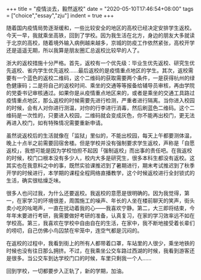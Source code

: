 +++
title = "疫情淡去，毅然返校"
date = "2020-05-10T17:46:54+08:00"
tags = ["choice","essay","zju"]
indent = true
+++

随着国内疫情局势逐渐缓和，一些比较安全的地区的高校已经决定安排学生返校。今天一早，我就乘坐高铁，回到了学校。因为我生活在北方，身边的朋友大多就读于北京的高校，随着境外输入病例越来越多，京城的防疫工作依然紧张，高校开学还是遥遥无期，所以我算是朋友圈汇总返校比较早的人了。

浙大的返校措施十分严格。首先，返校有一个优先级：毕业生优先返校、研究生优先返校、省内学生优先返校……最后返校的是疫情重点地区的学生。其次，返校需要有一个蓝色的返校二维码，这个二维码的获取需要两个条件，一是获得杭州的绿色健康码；二是将自己的返校时间、乘坐的交通等等报备给辅导员审核，再由学院的党委书记审核通过。如果你是从疫情重点地区来的，或者是乘坐的交通工具路过疫情重点地区，那么返校的时候需要先进行检测，严重者进行隔离。当你进入校园的时候，会有人对你进行测温，对你的行李进行消毒，然后刷蓝色二维码。这个二维码是一次性的，只要进入校园，二维码就会变成灰色，你不能再出校门，更无法再进入校门，如有特殊情况需要重新申请。

虽然说返校后的生活就像在「监狱」里似的，不能出校园，每天上午都要测体温，晚上十点半之前需要回宿舍楼。但是学校并没有强制要求学生返校，声称是「自愿返校」，我想可能是因为学校怕担不起因「强制返校」而出事的责任吧。在我返校的时候，校门口根本没有多少人，校内大多是研究生，很多本科生都没有返校。这其实也在我意料之中的事，既然实验课推迟到了暑期进行，期末考试推迟到了秋季开学的时候进行，本学期的课程全程网络直播教学，这个时候返校进行全封锁式的生活，确实很枯燥乏味。

很多人也问过我，为什么还要返校。我返校的意愿是很明确的。因为我觉得，第一，在家学习的环境很差，周围施工的噪声、年长的人坐在楼前聊天的笑声，街头卖小吃的吆喝声，一直在扰动着我的心——我喜欢宁静。第二，大三即将结束，今年年末要进行考研，我需要做好考研的准备，认真复习，在家的学习效率远不如在学校高。第三，我喜欢在学校中自由自在的生活，在家中，我不断地接受着长辈们的唠叨，自己仿佛小鸟囚禁在牢笼中，连空气都是沉闷的。

在返校的过程中，我看到街上的所有人都带着口罩，车站里的人很少，乘坐地铁的时候也没有往日那么拥挤。不过，在我乘坐公交车路过西湖的时候，我看到游客还是很多。当公交车到达学校门口的时候，车里只剩我一个人……

回到学校，一切都要步入正轨了，新的学期，加油。

